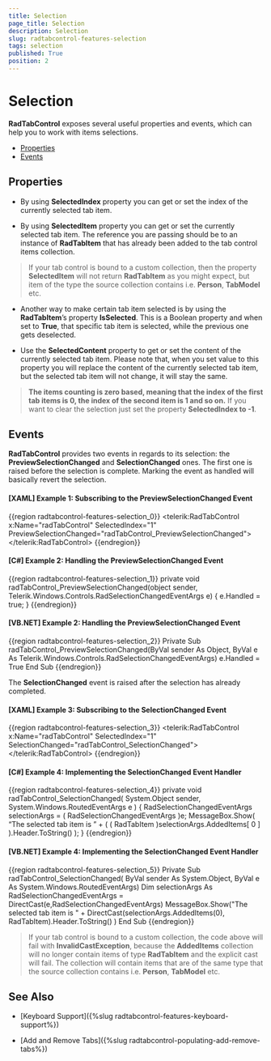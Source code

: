 ```yaml
---
title: Selection
page_title: Selection
description: Selection
slug: radtabcontrol-features-selection
tags: selection
published: True
position: 2
---
```


# Selection

__RadTabControl__ exposes several useful properties and events, which can help you to work with items selections.

* [Properties](#properties)
* [Events](#events)
        
## Properties

* By using __SelectedIndex__ property you can get or set the index of the currently selected tab item.

* By using __SelectedItem__ property you can get or set the currently selected tab item. The reference you are passing should be to an instance of __RadTabItem__ that has already been added to the tab control items collection.

>If your tab control is bound to a custom collection, then the property __SelectedItem__ will not return __RadTabItem__ as you might expect, but item of the type the source collection contains i.e. __Person__, __TabModel__ etc.

* Another way to make certain tab item selected is by using the __RadTabItem__’s property __IsSelected__. This is a Boolean property and when set to __True__, that specific tab item is selected, while the previous one gets deselected.

* Use the __SelectedContent__ property to get or set the content of the currently selected tab item. Please note that, when you set value to this property you will replace the content of the currently selected tab item, but the selected tab item will not change, it will stay the same.

>__The items counting is zero based, meaning that the index of the first tab items is 0, the index of the second item is 1 and so on.__ If you want to clear the selection just set the property __SelectedIndex to -1__.

## Events

__RadTabControl__ provides two events in regards to its selection: the __PreviewSelectionChanged__ and __SelectionChanged__ ones. The first one is raised before the selection is complete. Marking the event as handled will basically revert the selection.

#### __[XAML] Example 1: Subscribing to the PreviewSelectionChanged Event__

{{region radtabcontrol-features-selection_0}}
	<telerik:RadTabControl x:Name="radTabControl" SelectedIndex="1" PreviewSelectionChanged="radTabControl_PreviewSelectionChanged">
	</telerik:RadTabControl>
{{endregion}}

#### __[C#] Example 2: Handling the PreviewSelectionChanged Event__

{{region radtabcontrol-features-selection_1}}
	 private void radTabControl_PreviewSelectionChanged(object sender, Telerik.Windows.Controls.RadSelectionChangedEventArgs e)
        {
            e.Handled = true;
        }
{{endregion}}

#### __[VB.NET] Example 2: Handling the PreviewSelectionChanged Event__

{{region radtabcontrol-features-selection_2}}
	Private Sub radTabControl_PreviewSelectionChanged(ByVal sender As Object, ByVal e As Telerik.Windows.Controls.RadSelectionChangedEventArgs)
    	e.Handled = True
	End Sub
{{endregion}} 

The __SelectionChanged__ event is raised after the selection has already completed.

#### __[XAML] Example 3: Subscribing to the SelectionChanged Event__

{{region radtabcontrol-features-selection_3}}
	<telerik:RadTabControl x:Name="radTabControl" SelectedIndex="1" SelectionChanged="radTabControl_SelectionChanged">
	</telerik:RadTabControl>
{{endregion}}

#### __[C#] Example 4: Implementing the SelectionChanged Event Handler__

{{region radtabcontrol-features-selection_4}}
	private void radTabControl_SelectionChanged( System.Object sender, System.Windows.RoutedEventArgs e )
	{
	    RadSelectionChangedEventArgs selectionArgs = ( RadSelectionChangedEventArgs )e;
	    MessageBox.Show( “The selected tab item is ” + ( ( RadTabItem )selectionArgs.AddedItems[ 0 ] ).Header.ToString() );
	}
{{endregion}}

#### __[VB.NET] Example 4: Implementing the SelectionChanged Event Handler__

{{region radtabcontrol-features-selection_5}}
	Private Sub radTabControl_SelectionChanged( ByVal sender As System.Object, ByVal e As System.Windows.RoutedEventArgs)
	        Dim selectionArgs As RadSelectionChangedEventArgs = DirectCast(e,RadSelectionChangedEventArgs)
	        MessageBox.Show("The selected tab item is " + DirectCast(selectionArgs.AddedItems(0), RadTabItem).Header.ToString() )
	End Sub
{{endregion}}

>If your tab control is bound to a custom collection, the code above will fail with __InvalidCastException__, because the __AddedItems__ collection will no longer contain items of type __RadTabItem__ and the explicit cast will fail. The collection will contain items that are of the same type that the source collection contains i.e. __Person__, __TabModel__ etc.

## See Also

 * [Keyboard Support]({%slug radtabcontrol-features-keyboard-support%})

 * [Add and Remove Tabs]({%slug radtabcontrol-populating-add-remove-tabs%})
